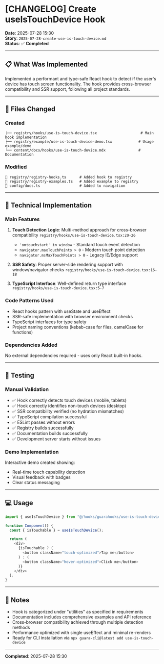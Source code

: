 # [CHANGELOG] Create useIsTouchDevice Hook

**Date**: 2025-07-28 15:30  
**Story**: `2025-07-28-create-use-is-touch-device.md`  
**Status**: ✅ **Completed**

---

## 📋 What Was Implemented

Implemented a performant and type-safe React hook to detect if the user's device has touch screen functionality. The hook provides cross-browser compatibility and SSR support, following all project standards.

---

## 📁 Files Changed

### Created

```tree
├── registry/hooks/use-is-touch-device.tsx                    # Main hook implementation
├── registry/example/use-is-touch-device-demo.tsx            # Usage example/demo
└── content/docs/hooks/use-is-touch-device.mdx               # Documentation
```

### Modified

```tree
📝 registry/registry-hooks.ts      # Added hook to registry
📝 registry/registry-examples.ts   # Added example to registry
📝 config/docs.ts                  # Added to navigation
```

---

## 🔧 Technical Implementation

### Main Features

1. **Touch Detection Logic**: Multi-method approach for cross-browser compatibility `registry/hooks/use-is-touch-device.tsx:20-26`
   - `'ontouchstart' in window` - Standard touch event detection
   - `navigator.maxTouchPoints > 0` - Modern touch point detection
   - `navigator.msMaxTouchPoints > 0` - Legacy IE/Edge support

2. **SSR Safety**: Proper server-side rendering support with window/navigator checks `registry/hooks/use-is-touch-device.tsx:16-18`

3. **TypeScript Interface**: Well-defined return type interface `registry/hooks/use-is-touch-device.tsx:5-7`

### Code Patterns Used

- React hooks pattern with useState and useEffect
- SSR-safe implementation with browser environment checks
- TypeScript interfaces for type safety
- Project naming conventions (kebab-case for files, camelCase for functions)

### Dependencies Added

No external dependencies required - uses only React built-in hooks.

---

## 🧪 Testing

### Manual Validation

- ✅ Hook correctly detects touch devices (mobile, tablets)
- ✅ Hook correctly identifies non-touch devices (desktop)
- ✅ SSR compatibility verified (no hydration mismatches)
- ✅ TypeScript compilation successful
- ✅ ESLint passes without errors
- ✅ Registry builds successfully
- ✅ Documentation builds successfully
- ✅ Development server starts without issues

### Demo Implementation

Interactive demo created showing:

- Real-time touch capability detection
- Visual feedback with badges
- Clear status messaging

---

## 💻 Usage

```typescript
import { useIsTouchDevice } from "@/hooks/guarahooks/use-is-touch-device";

function Component() {
  const { isTouchable } = useIsTouchDevice();

  return (
    <div>
      {isTouchable ? (
        <button className="touch-optimized">Tap me</button>
      ) : (
        <button className="hover-optimized">Click me</button>
      )}
    </div>
  );
}
```

---

## 🚨 Notes

- Hook is categorized under "utilities" as specified in requirements
- Documentation includes comprehensive examples and API reference
- Cross-browser compatibility achieved through multiple detection methods
- Performance optimized with single useEffect and minimal re-renders
- Ready for CLI installation via `npx guara-cli@latest add use-is-touch-device`

---

**Completed**: 2025-07-28 15:30
